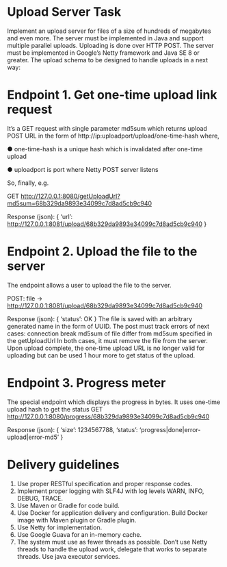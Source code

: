 # Upload Server Task
Implement an upload server for files of a size of hundreds of megabytes and even more. The
server must be implemented in Java and support multiple parallel uploads. Uploading is
done over HTTP POST. The server must be implemented in Google’s Netty framework and
Java SE 8 or greater. The upload schema to be designed to handle uploads in a next way:

# Endpoint 1. Get one-time upload link request

It’s a GET request with single parameter md5sum which returns upload POST URL in the
form of http://ip:uploadport/upload/one-time-hash
where,

● one-time-hash is a unique hash which is invalidated after one-time upload

● uploadport is port where Netty POST server listens

So, finally, e.g.

GET http://127.0.0.1:8080/getUploadUrl?md5sum=68b329da9893e34099c7d8ad5cb9c940

Response (json):
{
	‘url’: http://127.0.0.1:8081/upload/68b329da9893e34099c7d8ad5cb9c940
}

# Endpoint 2. Upload the file to the server

The endpoint allows a user to upload the file to the server.

POST: file -> http://127.0.0.1:8081/upload/68b329da9893e34099c7d8ad5cb9c940

Response (json):
{
	‘status’: OK
}
The file is saved with an arbitrary generated name in the form of UUID.
The post must track errors of next cases:
connection break
md5sum of file differ from md5sum specified in the getUploadUrl
In both cases, it must remove the file from the server.
Upon upload complete, the one-time upload URL is no longer valid for uploading but can be
used 1 hour more to get status of the upload.

# Endpoint 3. Progress meter

The special endpoint which displays the progress in bytes. It uses one-time upload hash to
get the status
GET http://127.0.0.1:8080/progress/68b329da9893e34099c7d8ad5cb9c940

Response (json):
{
	‘size’: 1234567788,
	‘status’: ‘progress|done|error-upload|error-md5’
}

# Delivery guidelines

1. Use proper RESTful specification and proper response codes.
2. Implement proper logging with SLF4J with log levels WARN, INFO, DEBUG, TRACE.
3. Use Maven or Gradle for code build.
4. Use Docker for application delivery and configuration. Build Docker image with
Maven plugin or Gradle plugin.
5. Use Netty for implementation.
6. Use Google Guava for an in-memory cache.
7. The system must use as fewer threads as possible. Don’t use Netty threads to
handle the upload work, delegate that works to separate threads. Use java executor
services.